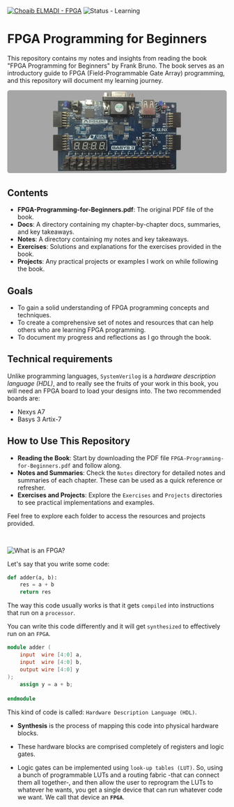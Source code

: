[![Choaib ELMADI - FPGA](https://img.shields.io/badge/Choaib_ELMADI-FPGA-8800dd)](https://elmadichoaib.vercel.app) ![Status - Learning](https://img.shields.io/badge/Status-Learning-2bd729)

# FPGA Programming for Beginners

This repository contains my notes and insights from reading the book "FPGA Programming for Beginners" by Frank Bruno. The book serves as an introductory guide to FPGA (Field-Programmable Gate Array) programming, and this repository will document my learning journey.

<div align="center">

![Basys3 FPGA Board](./Images/basys-3__3.png)

</div>

## Contents

- **FPGA-Programming-for-Beginners.pdf**: The original PDF file of the book.
- **Docs**: A directory containing my chapter-by-chapter docs, summaries, and key takeaways.
- **Notes**: A directory containing my notes and key takeaways.
- **Exercises**: Solutions and explanations for the exercises provided in the book.
- **Projects**: Any practical projects or examples I work on while following the book.

## Goals

- To gain a solid understanding of FPGA programming concepts and techniques.
- To create a comprehensive set of notes and resources that can help others who are learning FPGA programming.
- To document my progress and reflections as I go through the book.

## Technical requirements

Unlike programming languages, `SystemVerilog` is a _hardware description language (HDL)_, and to really see the fruits of your work in this book, you will need an FPGA board to load your designs into. The two recommended boards are:

- Nexys A7
- Basys 3 Artix-7

## How to Use This Repository

- **Reading the Book**: Start by downloading the PDF file `FPGA-Programming-for-Beginners.pdf` and follow along.
- **Notes and Summaries**: Check the `Notes` directory for detailed notes and summaries of each chapter. These can be used as a quick reference or refresher.
- **Exercises and Projects**: Explore the `Exercises` and `Projects` directories to see practical implementations and examples.

Feel free to explore each folder to access the resources and projects provided.

<br>

![What is an FPGA?](https://img.shields.io/badge/What_is_an_FPGA%3F-fb151a?style=for-the-badge)

Let's say that you write some code:

```python
def adder(a, b):
    res = a + b
    return res
```

The way this code usually works is that it gets `compiled` into instructions that run on a `processor`.

You can write this code differently and it will get `synthesized` to effectively run on an `FPGA`.

```verilog
module adder (
    input  wire [4:0] a,
    input  wire [4:0] b,
    output wire [4:0] y
);
    assign y = a + b;

endmodule
```

This kind of code is called: `Hardware Description Language (HDL)`.

- **Synthesis** is the process of mapping this code into physical hardware blocks.

- These hardware blocks are comprised completely of registers and logic gates.

- Logic gates can be implemented using `look-up tables (LUT)`. So, using a bunch of programmable LUTs and a routing fabric -that can connect them all together-, and then allow the user to reprogram the LUTs to whatever he wants, you get a single device that can run whatever code we want. We call that device an **`FPGA`**.
